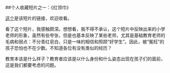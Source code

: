 ##个人收藏短片之一：《红领巾》

[这个](https://www.youtube.com/watch?v=n2_ePWt6xAI)是该短片的链接，欢迎收看。

看了这个短片，我感触颇深。想想看，我不得不承认，这个短片中反映出来的小学老师的形象，虽然有些夸张，但是也基本反映了某些老师，尤其是基础教育老师的毛病和弱点：不分青红皂白，只是一味的相信和照顾“好学生”。因此，被“冤枉”的孩子恐怕也不在少数。不知道各位有没有类似的经历？

教育本该是什么样子？教育者应该是以什么身份和什么姿态出现在孩子们的面前，这是我们都要考虑的问题。